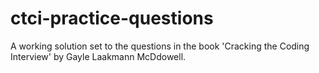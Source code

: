 # ctci-practice-questions
A working solution set to the questions in the book 'Cracking the Coding Interview' by Gayle Laakmann McDdowell.
